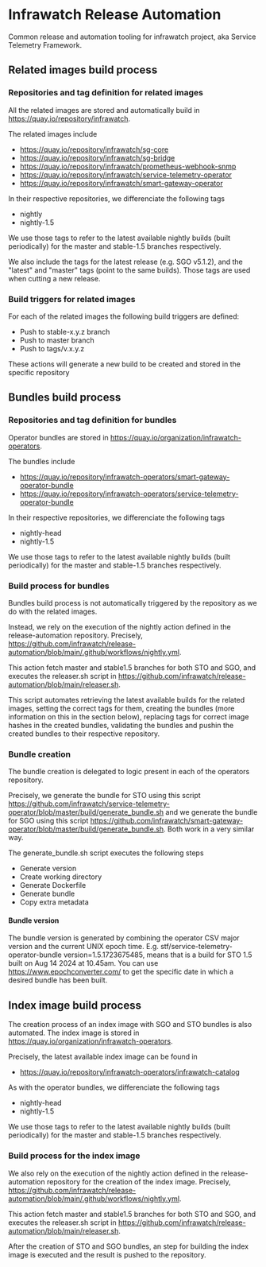 # Infrawatch Release Automation

Common release and automation tooling for infrawatch project, aka Service Telemetry Framework.

## Related images build process

### Repositories and tag definition for related images

All the related images are stored and automatically build in
https://quay.io/repository/infrawatch.

The related images include

- https://quay.io/repository/infrawatch/sg-core
- https://quay.io/repository/infrawatch/sg-bridge
- https://quay.io/repository/infrawatch/prometheus-webhook-snmp
- https://quay.io/repository/infrawatch/service-telemetry-operator
- https://quay.io/repository/infrawatch/smart-gateway-operator

In their respective repositories, we differenciate the following
tags

- nightly
- nightly-1.5

We use those tags to refer to the latest available nightly builds
(built periodically) for the master and stable-1.5 branches
respectively.

We also include the tags for the latest release (e.g. SGO v5.1.2),
and the "latest" and "master" tags (point to the same builds).
Those tags are used when cutting a new release.

### Build triggers for related images

For each of the related images the following build triggers are defined:

- Push to stable-x.y.z branch
- Push to master branch
- Push to tags/v.x.y.z

These actions will generate a new build to be created and stored
in the specific repository

## Bundles build process

### Repositories and tag definition for bundles

Operator bundles are stored in https://quay.io/organization/infrawatch-operators.

The bundles include

- https://quay.io/repository/infrawatch-operators/smart-gateway-operator-bundle
- https://quay.io/repository/infrawatch-operators/service-telemetry-operator-bundle

In their respective repositories, we differenciate the following
tags

- nightly-head
- nightly-1.5

We use those tags to refer to the latest available nightly builds
(built periodically) for the master and stable-1.5 branches
respectively.

### Build process for bundles

Bundles build process is not automatically triggered by the repository
as we do with the related images.

Instead, we rely on the execution of the nightly action defined in the
release-automation repository. Precisely, https://github.com/infrawatch/release-automation/blob/main/.github/workflows/nightly.yml.

This action fetch master and stable1.5 branches for both STO and SGO,
and executes the releaser.sh script in https://github.com/infrawatch/release-automation/blob/main/releaser.sh.

This script automates retrieving the latest available builds for the
related images, setting the correct tags for them, creating the bundles (more information on this in the section below), replacing tags for correct image hashes in the created bundles, validating the bundles and pushin the created bundles to their respective repository.

### Bundle creation

The bundle creation is delegated to logic present in each of the operators repository.

Precisely, we generate the bundle for STO using this script https://github.com/infrawatch/service-telemetry-operator/blob/master/build/generate_bundle.sh and we generate the bundle for SGO using this script https://github.com/infrawatch/smart-gateway-operator/blob/master/build/generate_bundle.sh. Both work in a very similar way.

The generate_bundle.sh script executes the following steps

- Generate version
- Create working directory
- Generate Dockerfile
- Generate bundle
- Copy extra metadata

#### Bundle version

The bundle version is generated by combining the operator CSV major version and the current UNIX epoch time. E.g. stf/service-telemetry-operator-bundle version=1.5.1723675485, means that
is a build for STO 1.5 built on Aug 14 2024 at 10.45am. You can use
https://www.epochconverter.com/ to get the specific date in which
a desired bundle has been built.

## Index image build process

The creation process of an index image with SGO and STO bundles is also automated. The index image is stored in https://quay.io/organization/infrawatch-operators.

Precisely, the latest available index image can be found in

- https://quay.io/repository/infrawatch-operators/infrawatch-catalog

As with the operator bundles, we differenciate the following tags

- nightly-head
- nightly-1.5

We use those tags to refer to the latest available nightly builds
(built periodically) for the master and stable-1.5 branches
respectively.

### Build process for the index image

We also rely on the execution of the nightly action defined in the
release-automation repository for the creation of the index image. Precisely, https://github.com/infrawatch/release-automation/blob/main/.github/workflows/nightly.yml.

This action fetch master and stable1.5 branches for both STO and SGO,
and executes the releaser.sh script in https://github.com/infrawatch/release-automation/blob/main/releaser.sh.

After the creation of STO and SGO bundles, an step for building
the index image is executed and the result is pushed to the repository.
